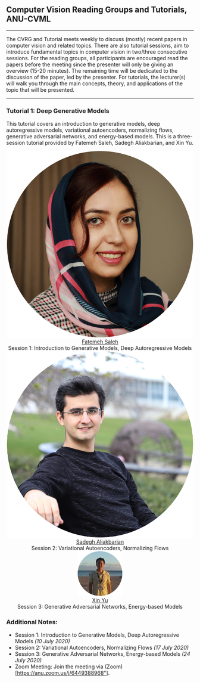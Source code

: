 <link rel="stylesheet" type="text/css" href="css/bootstrap.min.css">
<link rel="stylesheet" type="text/css" href="css/main.css?1" media="screen,projection">

## Computer Vision Reading Groups and Tutorials, ANU-CVML
---

The CVRG and Tutorial meets weekly to discuss (mostly) recent papers in computer vision and related topics. There are also tutorial sessions, aim to introduce fundamental topics in computer vision in two/three consecutive sessions. For the reading groups, all participants are encouraged read the papers before the meeting since the presenter will only be giving an overview (15-20 minutes). The remaining time will be dedicated to the discussion of the paper, led by the presenter. For tutorials, the lecturer(s) will walk you through the main concepts, theory, and applications of the topic that will be presented.

---

### Tutorial 1: Deep Generative Models
This tutorial covers an introduction to generative models, deep autoregressive models, variational autoencoders, normalizing flows, generative adversarial networks, and energy-based models. This is a three-session tutorial provided by Fatemeh Saleh, Sadegh Aliakbarian, and Xin Yu.

<div class="row" align="center">
  <div class="col-sm-4">
    <a href="https://fatemeh-slh.github.io/" target="_blank">
      <img class="people-pic" src="assets/fatemeh.png">
    </a>
    <div class="people-name text-center">
      <a href="https://fatemeh-slh.github.io/" target="_blank">Fatemeh Saleh</a><br>
        Session 1: Introduction to Generative Models, Deep Autoregressive Models
    </div>
   </div>
   
   <div class="col-sm-4">
    <a href="https://sadegh-aa.github.io/" target="_blank">
      <img class="people-pic" src="assets/sadegh.png">
    </a>
    <div class="people-name text-center">
      <a href="https://sadegh-aa.github.io/" target="_blank">Sadegh Aliakbarian</a><br>
      Session 2: Variational Autoencoders, Normalizing Flows
    </div>
  </div>
  
  <div class="col-sm-4">
    <a href="https://sites.google.com/view/xinyus-homepage/Home/" target="_blank">
      <img class="people-pic" src="assets/xin.png">
    </a>
    <div class="people-name text-center">
      <a href="https://sites.google.com/view/xinyus-homepage/Home" target="_blank">Xin Yu</a><br>
      Session 3: Generative Adversarial Networks, Energy-based Models
    </div>
  </div>
</div>

### Additional Notes:
- Session 1: Introduction to Generative Models, Deep Autoregressive Models *(10 July 2020)*
- Session 2: Variational Autoencoders, Normalizing Flows *(17 July 2020)*
- Session 3: Generative Adversarial Networks, Energy-based Models *(24 July 2020)*
- Zoom Meeting: Join the meeting via (Zoom)[https://anu.zoom.us/j/6449388968"].
